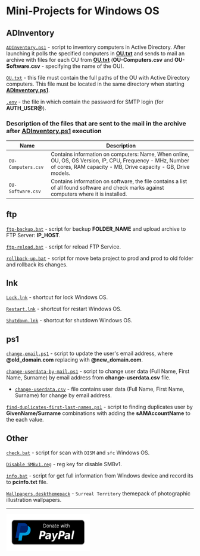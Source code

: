 # Mini-Projects for Windows OS

## ADInventory

[`ADInventory.ps1`](./ADInventory/ADInventory.ps1) - script to inventory computers in Active Directory. After launching it polls the specified computers in [**OU.txt**](./ADInventory/OU.txt) and sends to mail an archive with files for each OU from [**OU.txt**](./ADInventory/OU.txt) (**OU-Computers.csv** and **OU-Software.csv** - specifying the name of the OU).

[`OU.txt`](./ADInventory/OU.txt) - this file must contain the full paths of the OU with Active Directory computers. This file must be located in the same directory when starting [**ADInventory.ps1**](ADInventory.ps1).

[`.env`](./ADInventory/.env) - the file in which contain the password for SMTP login (for **AUTH_USER@**).

### Description of the files that are sent to the mail in the archive after [ADInventory.ps1](./ADInventory/ADInventory.ps1) execution

| Name      |  Description |
| ----------- |  ----------- |
| `OU-Computers.csv` | Contains information on computers: Name, When online, OU, OS, OS Version, IP, CPU, Frequency - MHz, Number of cores, RAM capacity - MB, Drive capacity - GB, Drive models. |
| `OU-Software.csv` | Contains information on software, the file contains a list of all found software and check marks against computers where it is installed. |

## ftp

[`ftp-backup.bat`](ftp/ftp-backup.bat) - script for backup **FOLDER_NAME** and upload archive to FTP Server: **IP_HOST**.

[`ftp-reload.bat`](ftp/ftp-reload.bat) - script for reload FTP Service.

[`rollback-up.bat`](ftp/rollback-up.bat) - script for move beta project to prod and prod to old folder and rollback its changes.

## lnk

[`Lock.lnk`](lnk/Lock.lnk) - shortcut for lock Windows OS.

[`Restart.lnk`](lnk/Restart.lnk) - shortcut for restart Windows OS.

[`Shutdown.lnk`](lnk/Shutdown.lnk) - shortcut for shutdown Windows OS.

## ps1

[`change-email.ps1`](ps1/change-email.ps1) - script to update the user's email address, where **@old_domain.com** replacing with **@new_domain.com**. 

[`change-userdata-by-mail.ps1`](ps1/change-userdata-by-mail.ps1) - script to change user data (Full Name, First Name, Surname) by email address from **change-userdata.csv** file.
   - [`change-userdata.csv`](ps1/change-userdata.csv) - file contains user data (Full Name, First Name, Surname) for change by email address.

[`find-duplicates-first-last-names.ps1`](ps1/find-duplicates-first-last-names.ps1) - script to finding duplicates user by **GivenName/Surname** combinations with adding the **sAMAccountName** to the each value.

## Other

[`check.bat`](check.bat) - script for scan with `DISM` and `sfc` Windows OS.

[`Disable SMBv1.reg`](Disable%20SMBv1.reg) - reg key for disable SMBv1.

[`info.bat`](info.bat) - script for get full information from Windows device and record its to **pcinfo.txt** file.

[`Wallpapers.deskthemepack`](Wallpapers.deskthemepack) - `Surreal Territory` themepack of photographic illustration wallpapers.

---

<a href="https://www.paypal.com/donate/?hosted_button_id=GWWLEXEF3XL92">
  <img src="https://raw.githubusercontent.com/kraloveckey/kraloveckey/refs/heads/main/.assets/paypal-donate-button.png" alt="Donate with PayPal" width="225" height="100"/>
</a>
